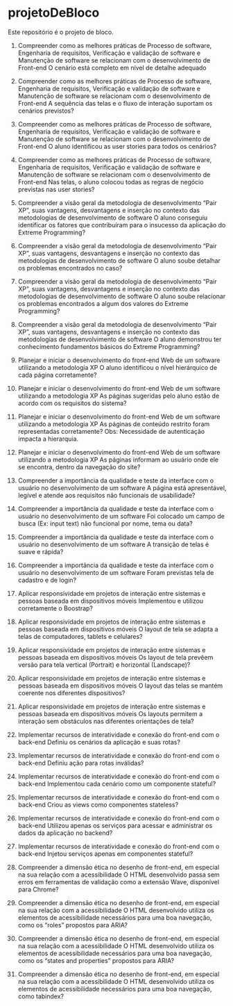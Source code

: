 # projetoDeBloco
Este repositório é o projeto de bloco.
1. Compreender como as melhores práticas de Processo de software, Engenharia de requisitos, Verificação e validação de software e Manutenção de software se relacionam com o desenvolvimento de Front-end
O cenário está completo em nível de detalhe adequado	


1. Compreender como as melhores práticas de Processo de software, Engenharia de requisitos, Verificação e validação de software e Manutenção de software se relacionam com o desenvolvimento de Front-end
A sequência das telas e o fluxo de interação suportam os cenários previstos?	


1. Compreender como as melhores práticas de Processo de software, Engenharia de requisitos, Verificação e validação de software e Manutenção de software se relacionam com o desenvolvimento de Front-end
O aluno identificou as user stories para todos os cenários?	


1. Compreender como as melhores práticas de Processo de software, Engenharia de requisitos, Verificação e validação de software e Manutenção de software se relacionam com o desenvolvimento de Front-end
Nas telas, o aluno colocou todas as regras de negócio previstas nas user stories?	


2. Compreender a visão geral da metodologia de desenvolvimento “Pair XP”, suas vantagens, desvantagens e inserção no contexto das metodologias de desenvolvimento de software
O aluno conseguiu identificar os fatores que contribuíram para o insucesso da aplicação do Extreme Programming?	


2. Compreender a visão geral da metodologia de desenvolvimento “Pair XP”, suas vantagens, desvantagens e inserção no contexto das metodologias de desenvolvimento de software
O aluno soube detalhar os problemas encontrados no caso?	


2. Compreender a visão geral da metodologia de desenvolvimento “Pair XP”, suas vantagens, desvantagens e inserção no contexto das metodologias de desenvolvimento de software
O aluno soube relacionar os problemas encontrados a algum dos valores do Extreme Programming?	


2. Compreender a visão geral da metodologia de desenvolvimento “Pair XP”, suas vantagens, desvantagens e inserção no contexto das metodologias de desenvolvimento de software
O aluno demonstrou ter conhecimento fundamentos básicos do Extreme Programming?	


3. Planejar e iniciar o desenvolvimento do front-end Web de um software utilizando a metodologia XP
O aluno identificou o nível hierárquico de cada página corretamente?	


3. Planejar e iniciar o desenvolvimento do front-end Web de um software utilizando a metodologia XP
As páginas sugeridas pelo aluno estão de acordo com os requisitos do sistema?	


3. Planejar e iniciar o desenvolvimento do front-end Web de um software utilizando a metodologia XP
As páginas de conteúdo restrito foram representadas corretamente? Obs: Necessidade de autenticação impacta a hierarquia.	


3. Planejar e iniciar o desenvolvimento do front-end Web de um software utilizando a metodologia XP
As páginas informam ao usuário onde ele se encontra, dentro da navegação do site?	


4. Compreender a importância da qualidade e teste da interface com o usuário no desenvolvimento de um software
A página está apresentável, legível e atende aos requisitos não funcionais de usabilidade?	


4. Compreender a importância da qualidade e teste da interface com o usuário no desenvolvimento de um software
Foi colocado um campo de busca (Ex: input text) não funcional por nome, tema ou data?	


4. Compreender a importância da qualidade e teste da interface com o usuário no desenvolvimento de um software
A transição de telas é suave e rápida?	


4. Compreender a importância da qualidade e teste da interface com o usuário no desenvolvimento de um software
Foram previstas tela de cadastro e de login?	


5. Aplicar responsividade em projetos de interação entre sistemas e pessoas baseada em dispositivos móveis
Implementou e utilizou corretamente o Boostrap?	


5. Aplicar responsividade em projetos de interação entre sistemas e pessoas baseada em dispositivos móveis
O layout de tela se adapta a telas de computadores, tablets e celulares?	


5. Aplicar responsividade em projetos de interação entre sistemas e pessoas baseada em dispositivos móveis
Os layout de tela prevêem versão para tela vertical (Portrait) e horizontal (Landscape)?	


5. Aplicar responsividade em projetos de interação entre sistemas e pessoas baseada em dispositivos móveis
O layout das telas se mantém coerente nos diferentes dispositivos?	


5. Aplicar responsividade em projetos de interação entre sistemas e pessoas baseada em dispositivos móveis
Os layouts permitem a interação sem obstáculos nas diferentes orientações de tela?	


6. Implementar recursos de interatividade e conexão do front-end com o back-end
Definiu os cenários da aplicação e suas rotas?	


6. Implementar recursos de interatividade e conexão do front-end com o back-end
Definiu ação para rotas inválidas?	


6. Implementar recursos de interatividade e conexão do front-end com o back-end
Implementou cada cenário como um componente stateful?	


6. Implementar recursos de interatividade e conexão do front-end com o back-end
Criou as views como componentes stateless?	


6. Implementar recursos de interatividade e conexão do front-end com o back-end
Utilizou apenas os serviços para acessar e administrar os dados da aplicação no backend?	


6. Implementar recursos de interatividade e conexão do front-end com o back-end
Injetou serviços apenas em componentes stateful?	


7. Compreender a dimensão ética no desenho de front-end, em especial na sua relação com a acessibilidade
O HTML desenvolvido passa sem erros em ferramentas de validação como a extensão Wave, disponível para Chrome?	


7. Compreender a dimensão ética no desenho de front-end, em especial na sua relação com a acessibilidade
O HTML desenvolvido utiliza os elementos de acessibilidade necessários para uma boa navegação, como os “roles” propostos para ARIA?	


7. Compreender a dimensão ética no desenho de front-end, em especial na sua relação com a acessibilidade
O HTML desenvolvido utiliza os elementos de acessibilidade necessários para uma boa navegação, como os “states and properties” propostos para ARIA?	


7. Compreender a dimensão ética no desenho de front-end, em especial na sua relação com a acessibilidade
O HTML desenvolvido utiliza os elementos de acessibilidade necessários para uma boa navegação, como tabindex?	

